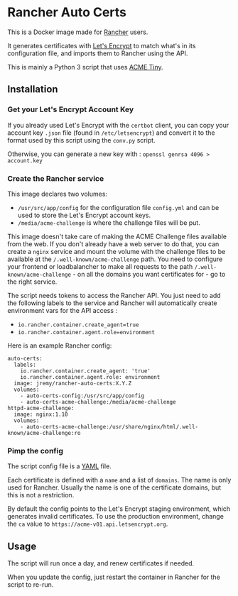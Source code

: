 Rancher Auto Certs
==================

This is a Docker image made for [Rancher](http://rancher.com/) users.

It generates certificates with [Let's Encrypt](https://letsencrypt.org/) to match what's in its configuration file, and imports them to Rancher using the API.

This is mainly a Python 3 script that uses [ACME Tiny](https://github.com/diafygi/acme-tiny).


Installation
------------

### Get your Let's Encrypt Account Key

If you already used Let's Encrypt with the `certbot` client, you can copy your account key `.json` file (found in `/etc/letsencrypt`) and convert it to the format used by this script using the `conv.py` script.

Otherwise, you can generate a new key with : `openssl genrsa 4096 > account.key`

### Create the Rancher service

This image declares two volumes:
* `/usr/src/app/config` for the configuration file `config.yml` and can be used to store the Let's Encrypt account keys.
* `/media/acme-challenge` is where the challenge files will be put.

This image doesn't take care of making the ACME Challenge files available from the web. If you don't already have a web server to do that, you can create a `nginx` service and mount the volume with the challenge files to be available at the `/.well-known/acme-challenge` path. You need to configure your frontend or loadbalancher to make all requests to the path `/.well-known/acme-challenge` - on all the domains you want certificates for - go to the right service.

The script needs tokens to access the Rancher API. You just need to add the following labels to the service and Rancher will automatically create environment vars for the API access :
* `io.rancher.container.create_agent=true`
* `io.rancher.container.agent.role=environment`

Here is an example Rancher config:
```
auto-certs:
  labels:
    io.rancher.container.create_agent: 'true'
    io.rancher.container.agent.role: environment
  image: jremy/rancher-auto-certs:X.Y.Z
  volumes:
    - auto-certs-config:/usr/src/app/config
    - auto-certs-acme-challenge:/media/acme-challenge
httpd-acme-challenge:
  image: nginx:1.10
  volumes:
    - auto-certs-acme-challenge:/usr/share/nginx/html/.well-known/acme-challenge:ro
```

### Pimp the config

The script config file is a [YAML](https://en.wikipedia.org/wiki/YAML) file.

Each certificate is defined with a `name` and a list of `domains`. The name is only used for Rancher. Usually the name is one of the certificate domains, but this is not a restriction.

By default the config points to the Let's Encrypt staging environment, which generates invalid certificates. To use the production environment, change the `ca` value to `https://acme-v01.api.letsencrypt.org`.


Usage
-----

The script will run once a day, and renew certificates if needed.

When you update the config, just restart the container in Rancher for the script to re-run.

